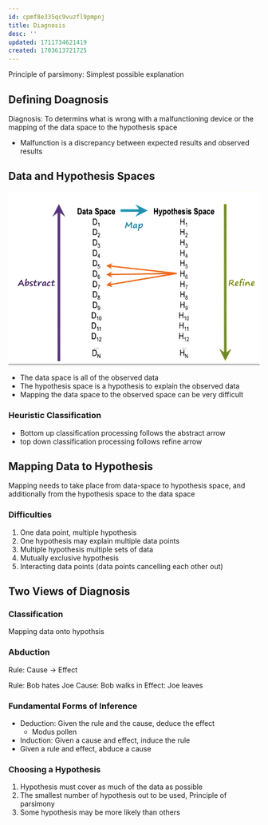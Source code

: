 ```yaml
---
id: cpmf8e335qc9vuzfl9pmpnj
title: Diagnosis
desc: ''
updated: 1711734621419
created: 1703613721725
---
```


Principle of parsimony: Simplest possible explanation

## Defining Doagnosis

Diagnosis: To determins what is wrong with a malfunctioning device
or the mapping of the data space to the hypothesis space

- Malfunction is a discrepancy between expected results and observed results

## Data and Hypothesis Spaces

![data spaces](./assets/data_spaces.png)

- The data space is all of the observed data
- The hypothesis space is a hypothesis to explain the observed data
- Mapping the data space to the observed space can be very difficult

### Heuristic Classification

- Bottom up classification processing follows the abstract arrow
- top down classification processing follows refine arrow

## Mapping Data to Hypothesis

Mapping needs to take place from data-space to hypothesis space, and additionally from the hypothesis space to the data space

### Difficulties

1) One data point, multiple hypothesis
2) One hypothesis may explain multiple data points
3) Multiple hypothesis multiple sets of data
4) Mutually exclusive hypothesis
5) Interacting data points (data points cancelling each other out)

## Two Views of Diagnosis

### Classification

Mapping data onto hypothsis

### Abduction

Rule: Cause -> Effect

Rule: Bob hates Joe
Cause: Bob walks in
Effect: Joe leaves

### Fundamental Forms of Inference

- Deduction: Given the rule and the cause, deduce the effect
  - Modus pollen
- Induction: Given a cause and effect, induce the rule
- Given a rule and effect, abduce a cause

### Choosing a Hypothesis

1) Hypothesis must cover as much of the data as possible
2) The smallest number of hypothesis out to be used, Principle of parsimony
3) Some hypothesis may be more likely than others

